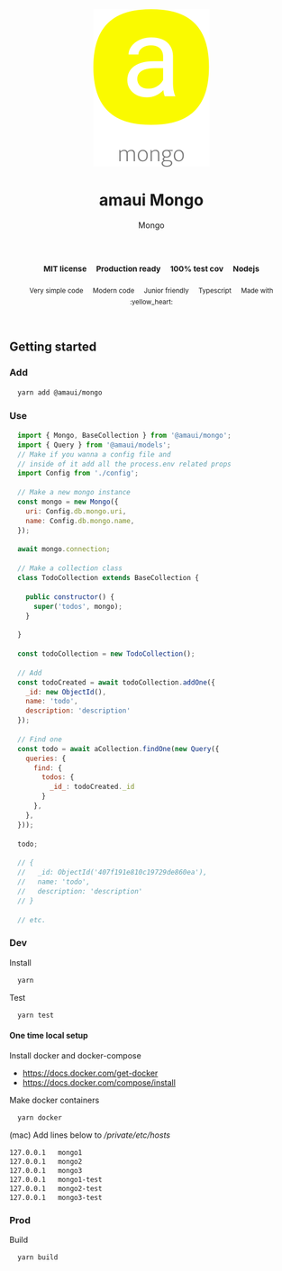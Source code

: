 
</br >
</br >

<p align='center'>
  <a target='_blank' rel='noopener noreferrer' href='#'>
    <img src='utils/images/logo.svg' alt='amaui logo' />
  </a>
</p>

<h1 align='center'>amaui Mongo</h1>

<p align='center'>
  Mongo
</p>

<br />

<h3 align='center'>
  <sub>MIT license&nbsp;&nbsp;&nbsp;&nbsp;</sub>
  <sub>Production ready&nbsp;&nbsp;&nbsp;&nbsp;</sub>
  <sub>100% test cov&nbsp;&nbsp;&nbsp;&nbsp;</sub>
  <sub>Nodejs</sub>
</h3>

<p align='center'>
    <sub>Very simple code&nbsp;&nbsp;&nbsp;&nbsp;</sub>
    <sub>Modern code&nbsp;&nbsp;&nbsp;&nbsp;</sub>
    <sub>Junior friendly&nbsp;&nbsp;&nbsp;&nbsp;</sub>
    <sub>Typescript&nbsp;&nbsp;&nbsp;&nbsp;</sub>
    <sub>Made with :yellow_heart:</sub>
</p>

<br />

## Getting started

### Add

```sh
  yarn add @amaui/mongo
```

### Use

```javascript
  import { Mongo, BaseCollection } from '@amaui/mongo';
  import { Query } from '@amaui/models';
  // Make if you wanna a config file and
  // inside of it add all the process.env related props
  import Config from './config';

  // Make a new mongo instance
  const mongo = new Mongo({
    uri: Config.db.mongo.uri,
    name: Config.db.mongo.name,
  });

  await mongo.connection;

  // Make a collection class
  class TodoCollection extends BaseCollection {

    public constructor() {
      super('todos', mongo);
    }

  }

  const todoCollection = new TodoCollection();

  // Add
  const todoCreated = await todoCollection.addOne({
    _id: new ObjectId(),
    name: 'todo',
    description: 'description'
  });

  // Find one
  const todo = await aCollection.findOne(new Query({
    queries: {
      find: {
        todos: {
          _id_: todoCreated._id
        }
      },
    },
  }));

  todo;

  // {
  //   _id: ObjectId('407f191e810c19729de860ea'),
  //   name: 'todo',
  //   description: 'description'
  // }

  // etc.
```

### Dev

Install

```sh
  yarn
```

Test

```sh
  yarn test
```

#### One time local setup

Install docker and docker-compose

  - https://docs.docker.com/get-docker
  - https://docs.docker.com/compose/install

Make docker containers

```sh
  yarn docker
```

(mac) Add lines below to */private/etc/hosts*
```
127.0.0.1   mongo1
127.0.0.1   mongo2
127.0.0.1   mongo3
127.0.0.1   mongo1-test
127.0.0.1   mongo2-test
127.0.0.1   mongo3-test
```

### Prod

Build

```sh
  yarn build
```
